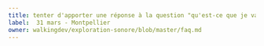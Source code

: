 ```yaml
---
title: tenter d'apporter une réponse à la question "qu'est-ce que je vais faire plus tard ?"
label:  31 mars - Montpellier
owner: walkingdev/exploration-sonore/blob/master/faq.md
---
```

